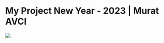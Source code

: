 <h1>My Project New Year - 2023 | Murat AVCI</h1>

![](https://github.com/muratavci05/new_year_2023/blob/1294fa5878ba9afadb8e74a274fbfce38f5ff289/view.png)
